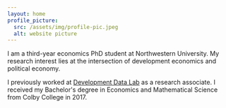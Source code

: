 ```yaml
---
layout: home
profile_picture:
  src: /assets/img/profile-pic.jpeg
  alt: website picture
---
```


<p>
I am a third-year economics PhD student at Northwestern University. My
research interest lies at the intersection of development economics and political economy. 
</p>

<p>
I previously worked at <a href="http://www.devdatalab.org">Development Data Lab</a> as a research associate. I received my Bachelor's degree in Economics and Mathematical Science from Colby College in 2017.
</p>

